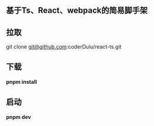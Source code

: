 ## 基于Ts、React、webpack的简易脚手架

## 拉取
git clone git@github.com:coderDulu/react-ts.git

## 下载
#### pnpm install

## 启动
#### pnpm dev
